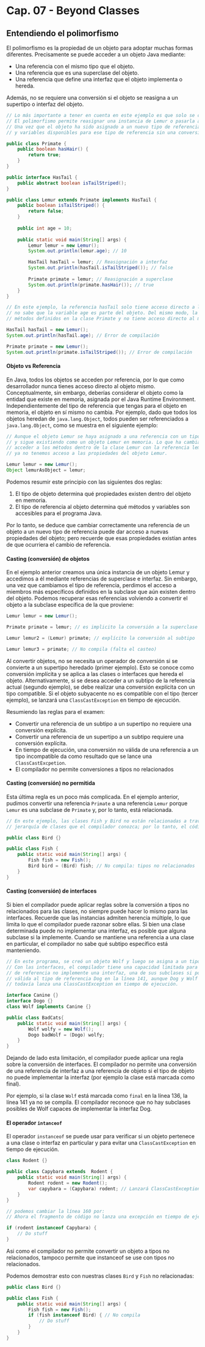 # Cap. 07 - Beyond Classes

## Entendiendo el polimorfismo

El polimorfismo es la propiedad de un objeto para adoptar muchas formas diferentes. Precisamente se puede acceder a un objeto Java mediante:

* Una referencia con el mismo tipo que el objeto.
* Una referencia que es una superclase del objeto.
* Una referencia que define una interfaz que el objeto implementa o hereda.

Además, no se requiere una conversión si el objeto se reasigna a un supertipo o interfaz del objeto. 

```java
// Lo más importante a tener en cuenta en este ejemplo es que solo se crea un objeto Lemur. 
// El polimorfismo permite reasignar una instancia de Lemur o pasarla a un método utilizando uno de sus supertipos, como Primate o HasTail. 
// Una vez que el objeto ha sido asignado a un nuevo tipo de referencia, solo se pueden llamar en el objeto a los métodos 
// y variables disponibles para ese tipo de referencia sin una conversión explícita.

public class Primate {
    public boolean hasHair() {
        return true;
    }
}

public interface HasTail {
    public abstract boolean isTailStriped();
}

public class Lemur extends Primate implements HasTail {
    public boolean isTailStriped() {
        return false;
    }
    
    public int age = 10;
    
    public static void main(String[] args) {
        Lemur lemur = new Lemur();
        System.out.println(lemur.age); // 10

        HasTail hasTail = lemur; // Reasignación a interfaz
        System.out.println(hasTail.isTailStriped()); // false
        
        Primate primate = lemur; // Reasignación a superclase
        System.out.println(primate.hasHair()); // true
    }
}
```

```java
// En este ejemplo, la referencia hasTail solo tiene acceso directo a los métodos definidos con la interfaz HasTail; por lo tanto, 
// no sabe que la variable age es parte del objeto. Del mismo modo, la referencia primate solo tiene acceso a los 
// métodos definidos en la clase Primate y no tiene acceso directo al método isTailStriped()

HasTail hasTail = new Lemur();
System.out.println(hasTail.age); // Error de compilación

Primate primate = new Lemur();
System.out.println(primate.isTailStriped()); // Error de compilación
```

#### Objeto vs Referencia

En Java, todos los objetos se acceden por referencia, por lo que como desarrollador nunca tienes acceso directo al objeto mismo. Conceptualmente, sin embargo, deberías considerar el objeto como la entidad que existe en memoria, asignada por el Java Runtime Environment. Independientemente del tipo de referencia que tengas para el objeto en memoria, el objeto en sí mismo no cambia. Por ejemplo, dado que todos los objetos heredan de `java.lang.Object`, todos pueden ser referenciados a `java.lang.Object`, como se muestra en el siguiente ejemplo:

```java
// Aunque el objeto Lemur se haya asignado a una referencia con un tipo diferente, el objeto en sí no ha cambiado 
// y sigue existiendo como un objeto Lemur en memoria. Lo que ha cambiado, entonces, es nuestra capacidad para 
// acceder a los métodos dentro de la clase Lemur con la referencia lemurAsObject. Sin una conversión explicita a Lemur, 
// ya no tenemos acceso a las propiedades del objeto Lemur.

Lemur lemur = new Lemur();
Object lemurAsObject = lemur;
```

Podemos resumir este principio con las siguientes dos reglas:

1. El tipo de objeto determina qué propiedades existen dentro del objeto en memoria.
2. El tipo de referencia al objeto determina qué métodos y variables son accesibles para el programa Java. 

Por lo tanto, se deduce que cambiar correctamente una referencia de un objeto a un nuevo tipo de referencia puede dar acceso a nuevas propiedades del objeto; pero recuerde que esas propiedades existían antes de que ocurriera el cambio de referencia. 

#### Casting (conversión) de objetos

En el ejemplo anterior creamos una única instancia de un objeto Lemur y accedimos a él mediante referencias de superclase e interfaz. Sin embargo, una vez que cambiamos el tipo de referencia, perdimos el acceso a miembros más específicos definidos en la subclase que aún existen dentro del objeto. Podemos recuperar esas referencias volviendo a convertir el objeto a la subclase específica de la que proviene:

```java
Lemur lemur = new Lemur();

Primate primate = lemur; // es implicito la conversión a la superclase

Lemur lemur2 = (Lemur) primate; // explícito la conversión al subtipo

Lemur lemur3 = primate; // No compila (falta el casteo)
```

Al convertir objetos, no se necesita un operador de conversión si se convierte a un supertipo heredado (primer ejemplo). Esto se conoce como conversión implícita y se aplica a las clases o interfaces que hereda el objeto. Alternativamente, si se desea acceder a un subtipo de la referencia actual (segundo ejemplo), se debe realizar una conversión explícita con un tipo compatible. Si el objeto subyacente no es compatible con el tipo (tercer ejemplo), se lanzará una `ClassCastException` en tiempo de ejecución.

Resumiendo las reglas para el examen:

* Convertir una referencia de un subtipo a un supertipo no requiere una conversión explícita.
* Convertir una referencia de un supertipo a un subtipo requiere una conversión explícita.
* En tiempo de ejecución, una conversión no válida de una referencia a un tipo incompatible da como resultado que se lance una `ClassCastExcpetion`.
* El compilador no permite conversiones a tipos no relacionados

#### Casting (conversión) no permitida

Esta última regla es un poco más complicada. En el ejemplo anterior, pudimos convertir una referencia `Primate` a una referencia `Lemur` porque `Lemur` es una subclase de `Primate` y, por lo tanto, está relacionada. 

```java
// En este ejemplo, las clases Fish y Bird no están relacionadas a través de ninguna 
// jerarquía de clases que el compilador conozca; por lo tanto, el código no se compilará. 

public class Bird {}

public class Fish {
    public static void main(String[] args) {
        Fish fish = new Fish();
        Bird bird = (Bird) fish; // No compila: tipos no relacionados
    }
}
```

#### Casting (conversión) de interfaces

Si bien el compilador puede aplicar reglas sobre la conversión a tipos no relacionados para las clases, no siempre puede hacer lo mismo para las interfaces. Recuerde que las instancias admiten herencia múltiple, lo que limita lo que el compilador puede razonar sobre ellas. Si bien una clase determinada puede no implementar una interfaz, es posible que alguna subclase si la implemente. Cuando se mantiene una referencia a una clase en particular, el compilador no sabe qué subtipo específico está manteniendo. 

```java
// En este programa, se creó un objeto Wolf y luego se asigna a un tipo de referencia Wolf en la línea 140. 
// Con las interfaces, el compilador tiene una capacidad limitada para aplicar muchas reglas porque, aunque un tipo 
// de referencia no implemente una interfaz, una de sus subclases si podría. Por lo tanto, permite la conversión no 
// válida al tipo de referencia Dog en la línea 141, aunque Dog y Wolf no estén relacionados. Aunque el código compile, 
// todavía lanza una ClassCastException en tiempo de ejecución. 

interface Canine {}
interface Dogo {}
class Wolf implements Canine {}

public class BadCats{
    public static void main(String[] args) {
        Wolf wolfy = new Wolf();
        Dogo badWolf = (Dogo) wolfy;
    }
}
```

Dejando de lado esta limitación, el compilador puede aplicar una regla sobre la conversión de interfaces. El compilador no permite una conversión de una referencia de interfaz a una referencia de objeto si el tipo de objeto no puede implementar la interfaz (por ejemplo la clase está marcada como final). 

Por ejemplo, si la clase `Wolf` está marcada como `final` en la línea 136, la línea 141 ya no se compila. El compilador reconoce que no hay subclases posibles de Wolf capaces de implementar la interfaz Dog.

#### El operador `intanceof`

El operador `instanceof` se puede usar para verificar si un objeto pertenece a una clase o interfaz en particular y para evitar una `ClassCastException` en tiempo de ejecución.

```java
class Rodent {}

public class Capybara extends  Rodent {
    public static void main(String[] args) {
        Rodent rodent = new Rodent();
        var capybara = (Capybara) rodent; // Lanzará ClassCastException en tiempo de ejecución
    }
}

// podemos cambiar la línea 160 por:
// Ahora el fragmento de código no lanza una excepción en tiempo de ejecución y realiza la conversión solo si el operador instanceof tiene éxito. 

if (rodent instanceof Capybara) {
    // Do stuff
}
```

Asi como el compilador no permite convertir un objeto a tipos no relacionados, tampoco permite que instanceof se use con tipos no relacionados. 

Podemos demostrar esto con nuestras clases `Bird` y `Fish` no relacionadas: 

```java
public class Bird {}

public class Fish {
    public static void main(String[] args) {
        Fish fish = new Fish();
        if (fish instanceof Bird) { // No compila
            // Do stuff
        }
    }
}
```

